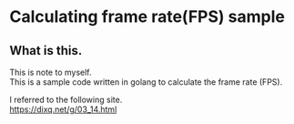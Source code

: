 # Calculating frame rate(FPS) sample
## What is this.
This is note to myself.  
This is a sample code written in golang to calculate the frame rate (FPS).  
  
I referred to the following site.  
https://dixq.net/g/03_14.html
